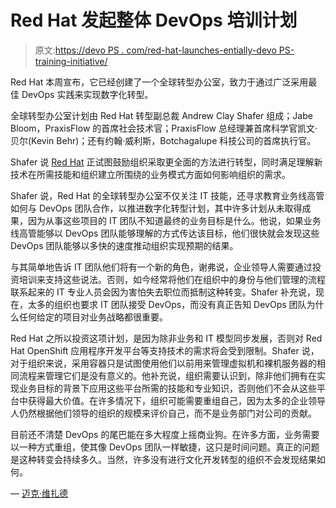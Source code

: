 # Red Hat 发起整体 DevOps 培训计划

> 原文:[https://devo PS . com/red-hat-launches-entially-devo PS-training-initiative/](https://devops.com/red-hat-launches-holistic-devops-training-initiative/)

Red Hat 本周宣布，它已经创建了一个全球转型办公室，致力于通过广泛采用最佳 DevOps 实践来实现数字化转型。

全球转型办公室计划由 Red Hat 转型副总裁 Andrew Clay Shafer 组成；Jabe Bloom，PraxisFlow 的首席社会技术官；PraxisFlow 总经理兼首席科学官凯文·贝尔(Kevin Behr)；还有约翰·威利斯，Botchagalupe 科技公司的首席执行官。

Shafer 说 [Red Hat](https://devops.com/ibm-and-red-hat-now-thats-an-interesting-combination/) 正试图鼓励组织采取更全面的方法进行转型，同时满足理解新技术在所需技能和组织建立所围绕的业务模式方面如何影响组织的需求。

Shafer 说，Red Hat 的全球转型办公室不仅关注 IT 技能，还寻求教育业务线高管如何与 DevOps 团队合作，以推进数字化转型计划，其中许多计划从未取得成果，因为从事这些项目的 IT 团队不知道最终的业务目标是什么。他说，如果业务线高管能够以 DevOps 团队能够理解的方式传达该目标，他们很快就会发现这些 DevOps 团队能够以多快的速度推动组织实现预期的结果。

与其简单地告诉 IT 团队他们将有一个新的角色，谢弗说，企业领导人需要通过投资培训来支持这些说法。否则，如今经常将他们在组织中的身份与他们管理的流程联系起来的 IT 专业人员会因为害怕失去职位而抵制这种转变。Shafer 补充说，现在，太多的组织也要求 IT 团队接受 DevOps，而没有真正告知 DevOps 团队为什么任何给定的项目对业务战略都很重要。

Red Hat 之所以投资这项计划，是因为除非业务和 IT 模型同步发展，否则对 Red Hat OpenShift 应用程序开发平台等支持技术的需求将会受到限制。Shafer 说，对于组织来说，采用容器只是试图使用他们以前用来管理虚拟机和裸机服务器的相同流程来管理它们是没有意义的。他补充说，组织需要认识到，除非他们拥有在实现业务目标的背景下应用这些平台所需的技能和专业知识，否则他们不会从这些平台中获得最大价值。在许多情况下，组织可能需要重组自己，因为太多的企业领导人仍然根据他们领导的组织的规模来评价自己，而不是业务部门对公司的贡献。

目前还不清楚 DevOps 的尾巴能在多大程度上摇商业狗。在许多方面，业务需要以一种方式重组，使其像 DevOps 团队一样敏捷，这只是时间问题。真正的问题是这种转变会持续多久。当然，许多没有进行文化开发转型的组织不会发现结果如何。

— [迈克·维扎德](https://devops.com/author/mike-vizard/)